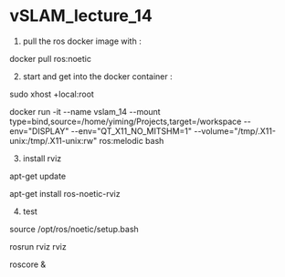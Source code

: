 # vSLAM_lecture_14

1. pull the ros docker image with :

docker pull ros:noetic

2. start and get into the docker container :

sudo xhost +local:root

docker run -it  --name vslam_14  --mount type=bind,source=/home/yiming/Projects,target=/workspace --env="DISPLAY"     --env="QT_X11_NO_MITSHM=1"     --volume="/tmp/.X11-unix:/tmp/.X11-unix:rw" ros:melodic bash

3. install rviz

apt-get update

apt-get install ros-noetic-rviz

4. test

source /opt/ros/noetic/setup.bash

rosrun rviz rviz

roscore &
